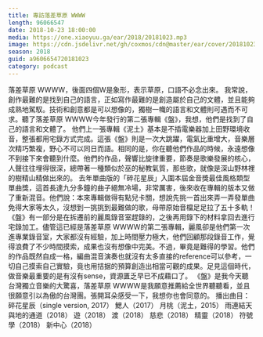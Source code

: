 ```yaml
---
title: 專訪落差草原 WWWW
length: 96066547
date: 2018-10-23 18:00:00
media: https://one.xiaoyuu.ga/ear/2018/20181023.mp3
image: https://cdn.jsdelivr.net/gh/coxmos/cdn@master/ear/cover/20181023.jpeg
season: 2018
guid: a9606654720181023
category: podcast
---
```


落差草原 WWWW，後面四個W是象形，表示草原，口語不必念出來。
我常說，創作最難的是找到自己的語言，正如寫作最難的是創造屬於自己的文體，並且能夠成熟地駕馭。技術和創意都是可以想像的，獨樹一幟的語言和文體則可遇而不可求。聽了落差草原 WWWW今年發行的第二張專輯《盤》，我想，他們是找到了自己的語言和文體了。
他們上一張專輯《泥土》基本是不插電樂器加上田野環境收音，整張都用宅錄方式完成。這張《盤》則是一次大跳躍，電氣比重增大，音樂層次精巧繁複，野心不可以同日而語。相同的是，你在聽他們作品的時候，永遠想像不到接下來會聽到什麼。他們的作品，聲響比旋律重要，節奏是歌樂發展的核心，人聲往往埋得很深，總帶著一種類似於巫的秘教氣質，那些歌，就像是深山野林裡的樹精山精做出來的。
去年單曲版的「碎花星辰」入圍本屆金音獎最佳風格類型單曲獎，這首長達九分多鐘的曲子絕無冷場，非常厲害，後來收在專輯的版本又做了重新混音。他們說：本來專輯做得有點兒卡關，想說先挑一首出來弄一弄發單曲免得大家等太久，沒想到一挑挑到最難做的歌，母帶原始音檔足足拉了五十多軌！
《盤》有一部分是在拆遷前的麗風錄音室趕錄的，之後再用錄下的材料拿回去進行宅錄加工。儘管這已經是落差草原 WWWW的第二張專輯，麗風卻是他們第一次進專業錄音室，大家都沒有經驗，加上時間壓力極大，他們回顧那段錄音工作，覺得浪費了不少時間摸索，成果也沒有想像中完美。不過，畢竟是難得的學習。他們的作品既然自成一格，編曲混音演奏也就沒有太多直接的reference可以參考，一切自己摸索自己實驗，竟也用拮据的預算創造出相當可觀的成果。足見這個時代，做音樂最重要的是有沒有sense，資源匱乏早已不成藉口了。
《盤》是我今天聽台灣獨立音樂的大驚喜，落差草原 WWWW是我願意推薦給全世界聽聽看，並且很願意引以為傲的台灣團。張開耳朵感受一下，我想你也會同意的。
播出曲目：
碎花星辰（single version, 2017）
鰓人（2017）
月桃（泥土，2015）
雨連結天與地的通道（2018）
遊（2018）
渡（2018）
慈悲（2018）
精靈（2018）
符號學（2018）
新中心（2018）

